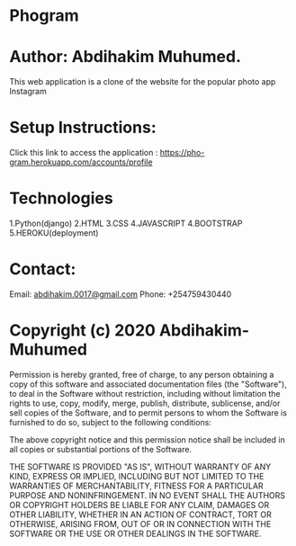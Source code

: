 # Phogram

#  Author: Abdihakim Muhumed.
This web application is a clone of the website for the popular photo app Instagram
# Setup Instructions:
Click this link to access the application : https://pho-gram.herokuapp.com/accounts/profile
# Technologies
 1.Python(django)
 2.HTML
 3.CSS
 4.JAVASCRIPT
 4.BOOTSTRAP
 5.HEROKU(deployment)

 # Contact:

 Email: abdihakim.0017@gmail.com 
 Phone: +254759430440

 # Copyright (c) 2020 Abdihakim-Muhumed

 Permission is hereby granted, free of charge, to any person obtaining a copy of this software and associated documentation files (the "Software"), to deal in the Software without restriction, including without limitation the rights to use, copy, modify, merge, publish, distribute, sublicense, and/or sell copies of the Software, and to permit persons to whom the Software is furnished to do so, subject to the following conditions:

The above copyright notice and this permission notice shall be included in all copies or substantial portions of the Software.

THE SOFTWARE IS PROVIDED "AS IS", WITHOUT WARRANTY OF ANY KIND, EXPRESS OR IMPLIED, INCLUDING BUT NOT LIMITED TO THE WARRANTIES OF MERCHANTABILITY, FITNESS FOR A PARTICULAR PURPOSE AND NONINFRINGEMENT. IN NO EVENT SHALL THE AUTHORS OR COPYRIGHT HOLDERS BE LIABLE FOR ANY CLAIM, DAMAGES OR OTHER LIABILITY, WHETHER IN AN ACTION OF CONTRACT, TORT OR OTHERWISE, ARISING FROM, OUT OF OR IN CONNECTION WITH THE SOFTWARE OR THE USE OR OTHER DEALINGS IN THE SOFTWARE.

